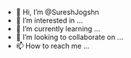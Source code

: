 - 👋 Hi, I’m @SureshJogshn
- 👀 I’m interested in ...
- 🌱 I’m currently learning ...
- 💞️ I’m looking to collaborate on ...
- 📫 How to reach me ...

<!---
SureshJogshn/SureshJogshn is a ✨ special ✨ repository because its `README.md` (this file) appears on your GitHub profile.
You can click the Preview link to take a look at your changes.
--->
